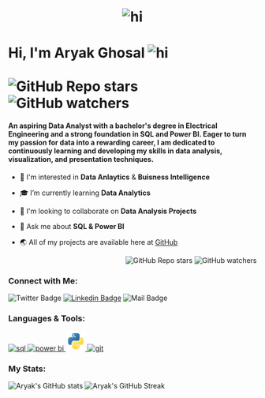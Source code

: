<h1 align="center"> <img src="https://storage.googleapis.com/gweb-cloudblog-publish/original_images/DataAnalytics.gif" width="1600px" height="280px"alt="hi"> </h1>
<h1 align="left">Hi, I'm Aryak Ghosal <img src="https://user-images.githubusercontent.com/1303154/88677602-1635ba80-d120-11ea-84d8-d263ba5fc3c0.gif" width="28px" height="28px" alt="hi"> &nbsp;&nbsp;&nbsp;&nbsp;&nbsp;&nbsp;&nbsp;&nbsp;&nbsp;&nbsp;&nbsp;&nbsp;&nbsp;&nbsp;&nbsp;&nbsp;&nbsp;&nbsp;&nbsp;&nbsp;&nbsp;&nbsp;&nbsp;&nbsp;&nbsp;&nbsp;&nbsp;&nbsp;&nbsp;&nbsp;&nbsp;&nbsp;&nbsp;&nbsp;&nbsp;&nbsp;&nbsp;&nbsp;&nbsp;&nbsp;&nbsp;&nbsp;&nbsp;&nbsp;&nbsp;&nbsp;&nbsp;&nbsp; <img alt="GitHub Repo stars" src="https://img.shields.io/github/stars/aryakghosal/aryakghosal?logo=github"> <img alt="GitHub watchers" src="https://img.shields.io/github/watchers/aryakghosal/aryakghosal?logo=GitHub"> </h1>

<h4 align="left">An aspiring Data Analyst with a bachelor's degree in Electrical Engineering and a strong foundation in SQL and Power BI. Eager to turn my passion for data into a rewarding career, I am dedicated to continuously learning and developing my skills in data analysis, visualization, and presentation techniques. </h4>

- :seedling: I'm interested in **Data Anlaytics** & **Buisness Intelligence**

- :mortar_board: I’m currently learning **Data Analytics**

- :telescope: I'm looking to collaborate on **Data Analysis Projects**

- :speech_balloon: Ask me about **SQL & Power BI**

- :earth_asia: All of my projects are available here at [GitHub](https://github.com/aryakghosal?tab=repositories)

<p align="right"><img alt="GitHub Repo stars" src="https://img.shields.io/github/stars/aryakghosal/aryakghosal?logo=github"> <align="right"><img alt="GitHub watchers" src="https://img.shields.io/github/watchers/aryakghosal/aryakghosal?logo=GitHub"> </p>

<h3 align="left">Connect with Me:</h3>
<p align="left"> 
  
![Twitter Badge](https://img.shields.io/badge/-@aryakghosal-1ca0f1?style=flat&labelColor=1ca0f1&logo=twitter&logoColor=white&link=) [![Linkedin Badge](https://img.shields.io/badge/-aryakghosal-0e76a8?style=flat&labelColor=0e76a8&logo=linkedin&logoColor=white)](https://www.linkedin.com/in/aryakghosal) ![Mail Badge](https://img.shields.io/badge/-aryakghosal-red?style=flat&labelColor=red&logo=gmail&logoColor=white)

<h3 align="left">Languages & Tools:</h3>
<p align="left"> </a> <a href="https://en.wikipedia.org/wiki/SQL" target="_blank" rel="noreferrer"> <img src="https://symbols.getvecta.com/stencil_28/61_sql-database-generic.90b41636a8.svg" alt="sql" width="35" height="35"/> </a> <a href="https://powerbi.microsoft.com/en-au/" target="_blank" rel="noreferrer"> <img src="https://upload.wikimedia.org/wikipedia/commons/thumb/c/cf/New_Power_BI_Logo.svg/900px-New_Power_BI_Logo.svg.png?20210102182532" alt="power bi" width="30" height="30"/> </a> <a href="https://www.python.org" target="_blank" rel="noreferrer"> <img src="https://raw.githubusercontent.com/devicons/devicon/master/icons/python/python-original.svg" alt="python" width="40" height="40"/> </a> <a href="https://git-scm.com/" target="_blank" rel="noreferrer"> <img src="https://www.vectorlogo.zone/logos/git-scm/git-scm-icon.svg" alt="git" width="35" height="35"/> </a> <h3 align="left">My Stats:</h3> </p>

![Aryak's GitHub stats](https://github-readme-stats.vercel.app/api?username=aryakghosal&show_icons=true&theme=tokyonight)
![Aryak's GitHub Streak](https://streak-stats.demolab.com/?user=aryakghosal&theme=tokyonight_duo)
